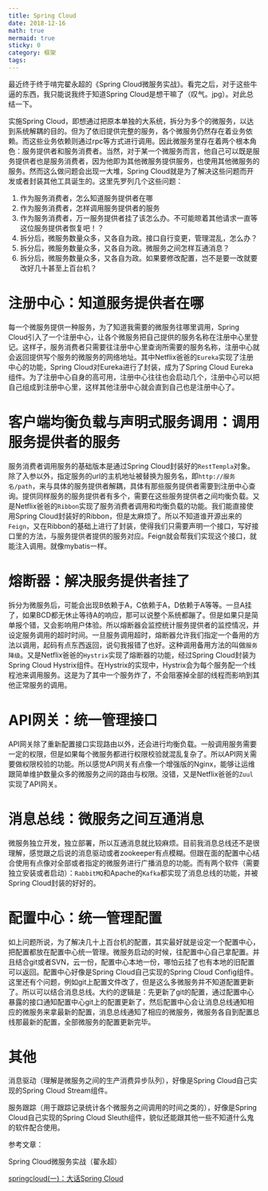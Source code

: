 ```yaml
---
title: Spring Cloud
date: 2018-12-16
math: true
mermaid: true
sticky: 0
category: 框架
tags:
---
```


最近终于终于啃完翟永超的《Spring Cloud微服务实战》。看完之后，对于这些牛逼的东西，我只能说我终于知道Spring Cloud是想干嘛了（叹气。jpg）。对此总结一下。

实施Spring Cloud，即想通过把原本单独的大系统，拆分为多个的微服务，以达到系统解耦的目的。但为了依旧提供完整的服务，各个微服务仍然存在着业务依赖。而这些业务依赖则通过rpc等方式进行调用。因此微服务里存在着两个根本角色：服务提供者和服务消费者。当然，对于某一个微服务而言，他自己可以既是服务提供者也是服务消费者，因为他即为其他微服务提供服务，也使用其他微服务的服务。然而这么做问题会出现一大堆，Spring Cloud就是为了解决这些问题而开发或者封装其他工具诞生的。这里先罗列几个这些问题：

1. 作为服务消费者，怎么知道服务提供者在哪
2. 作为服务消费者，怎样调用服务提供者的服务
3. 作为服务消费者，万一服务提供者挂了该怎么办。不可能晾着其他请求一直等这位服务提供者恢复吧！？
4. 拆分后，微服务数量众多，又各自为政。接口自行变更，管理混乱，怎么办？
5. 拆分后，微服务数量众多，又各自为政。微服务之间怎样互通消息？
6. 拆分后，微服务数量众多，又各自为政。如果要修改配置，岂不是要一改就要改好几十甚至上百台机？

# 注册中心：知道服务提供者在哪
每一个微服务提供一种服务，为了知道我需要的微服务往哪里调用，Spring Cloud引入了一个注册中心，让各个微服务把自己提供的服务名称在注册中心里登记。这样子，服务消费者只需要往注册中心里查询所需要的服务名称，注册中心就会返回提供写个服务的微服务的网络地址。其中Netflix爸爸的`Eureka`实现了注册中心的功能，Spring Cloud对Eureka进行了封装，成为了Spring Cloud Eureka组件。为了注册中心自身的高可用，注册中心往往也会启动几个，注册中心可以把自己组成到注册中心里，这样其他注册中心就会直到自己也是注册中心了。

# 客户端均衡负载与声明式服务调用：调用服务提供者的服务
服务消费者调用服务的基础版本是通过Spring Cloud封装好的`RestTempla`对象。除了入参以外，指定服务的url的主机地址被替换为服务名，即`http://服务名/path`，来与具体的服务提供者解耦，具体有那些服务提供者需要到注册中心查询。提供同样服务的服务提供者有多个，需要在这些服务提供者之间均衡负载。又是Netflix爸爸的`Ribbon`实现了服务消费者调用和均衡负载的功能。我们能直接使用Spring Cloud封装好的Ribbon，但是太麻烦了。所以不知道谁开源出来的`Feign`，又在Ribbon的基础上进行了封装，使得我们只需要声明一个接口，写好接口里的方法，与服务提供者提供的服务对应。Feign就会帮我们实现这个接口，就能注入调用。就像mybatis一样。

# 熔断器：解决服务提供者挂了
拆分为微服务后，可能会出现B依赖于A，C依赖于A，D依赖于A等等。一旦A挂了，如果BCD都无休止等待A的响应，那可以说整个系统都蹦了。但是如果只是简单报个错，又会影响用户体验。所以熔断器会监控统计服务提供者的监控情况，并设定服务调用的超时时间。一旦服务调用超时，熔断器允许我们指定一个备用的方法以调用，起码有点东西返回，说句我报错了也好。这种调用备用方法的叫做`服务降级`。又是Netflix爸爸的`Hystrix`实现了熔断器的功能，经过Spring Cloud封装为Spring Cloud Hystrix组件。在Hystrix的实现中，Hystrix会为每个服务配一个线程池来调用服务。这是为了其中一个服务炸了，不会阻塞掉全部的线程而影响到其他正常服务的调用。

# API网关：统一管理接口
API网关除了重新配置接口实现路由以外，还会进行均衡负载。一般调用服务需要一定的权限，但是如果每个微服务都进行权限校验就混乱复杂了。所以API网关需要做权限校验的功能。所以感觉API网关有点像一个增强版的Nginx，能够让运维跟简单维护数量众多的微服务之间的路由与权限。没错，又是Netflix爸爸的`Zuul`实现了API网关。

# 消息总线：微服务之间互通消息
微服务独立开发，独立部署，所以互通消息就比较麻烦。目前我消息总线还不是很理解，感觉跟之后说的消息驱动或者zookeeper有点模糊。但跟在面的配置中心结合使用有点像对全部或者指定的微服务进行广播消息的功能。而有两个软件（需要独立安装或者启动）：`RabbitMQ`和Apache的`Kafka`都实现了消息总线的功能，并被Spring Cloud封装的好好的。

# 配置中心：统一管理配置
如上问题所说，为了解决几十上百台机的配置，其实最好就是设定一个配置中心，把配置都放在配置中心统一管理。微服务启动的时候，往配置中心自己拿配置。并且结合git或者SVN，云一份，配置中心本地一份，哪怕云挂了也有本地的旧配置可以返回。配置中心好像是Spring Cloud自己实现的Spring Cloud Config组件。这里还有个问题，例如git上配置文件改了，但是这么多微服务并不知道配置更新了。所以可以结合消息总线。大约的逻辑是：先更新了git的配置，通过配置中心暴露的接口通知配置中心git上的配置更新了，然后配置中心会让消息总线通知相应的微服务来拿最新的配置，消息总线通知了相应的微服务，微服务各自到配置总线那最新的配置，全部微服务的配置更新完毕。

# 其他
消息驱动（理解是微服务之间的生产消费异步队列），好像是Spring Cloud自己实现的Spring Cloud Stream组件。

服务跟踪（用于跟踪记录统计各个微服务之间调用的时间之类的），好像是Spring Cloud自己实现的Spring Cloud Sleuth组件，貌似还能跟其他一些不知道什么鬼的软件配合使用。

参考文章：

Spring Cloud微服务实战（翟永超）

[springcloud(一)：大话Spring Cloud](http://www.ityouknow.com/springcloud/2017/05/01/simple-springcloud.html)